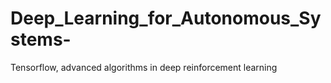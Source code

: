 # Deep_Learning_for_Autonomous_Systems-
Tensorflow, advanced algorithms in deep reinforcement learning
